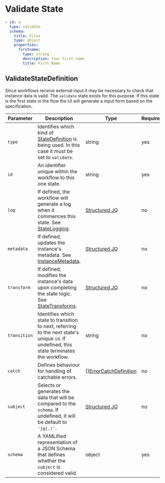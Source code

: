 # Validate State 

```yaml
- id: a
  type: validate
  schema:
    title: Files
    type: object
    properties:
      firstname:
        type: string
        description: Your first name
        title: First Name
```

## ValidateStateDefinition

Since workflows receive external input it may be necessary to check that instance data is valid. The `validate` state exists for this purpose. If this state is the first state in the flow the UI will generate a input form based on the specification.

| Parameter | Description | Type | Required |
| --- | --- | --- | --- |
| `type` | Identifies which kind of [StateDefinition](./states.md) is being used. In this case it must be set to `validate`. | string | yes | 
| `id` | An identifier unique within the workflow to this one state. | string | yes |
| `log` | If defined, the workflow will generate a log when it commences this state. See [StateLogging](./logging.md). | [Structured JQ](../instance-data/structured-jx.md) | no |
| `metadata` | If defined, updates the instance's metadata. See [InstanceMetadata](./metadata.md). | [Structured JQ](../instance-data/structured-jx.md) | no |
| `transform` | If defined, modifies the instance's data upon completing the state logic. See [StateTransforms](../instance-data/transforms.md). | [Structured JQ](../instance-data/structured-jx.md) | no |
| `transition` | Identifies which state to transition to next, referring to the next state's unique `id`. If undefined, this state terminates the workflow. | string | no |
| `catch` | Defines behaviour for handling of catchable errors.  | [[]ErrorCatchDefinition](errors.md#errorcatchdefinition) | no |
| `subject` | Selects or generates the data that will be compared to the `schema`. If undefined, it will be default to `'jq(.)'`. | [Structured JQ](../instance-data/structured-jx.md) | no |
| `schema` | A YAMLified representation of a JSON Schema that defines whether the `subject` is considered valid. | object | yes |

